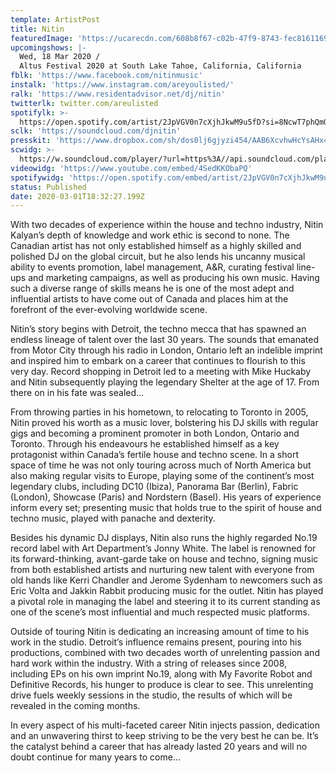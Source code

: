 ```yaml
---
template: ArtistPost
title: Nitin
featuredImage: 'https://ucarecdn.com/608b8f67-c02b-47f9-8743-fec81611694d/'
upcomingshows: |-
  Wed, 18 Mar 2020 /
  Altus Festival 2020 at South Lake Tahoe, California, California
fblk: 'https://www.facebook.com/nitinmusic'
instalk: 'https://www.instagram.com/areyoulisted/'
ralk: 'https://www.residentadvisor.net/dj/nitin'
twitterlk: twitter.com/areulisted
spotifylk: >-
  https://open.spotify.com/artist/2JpVGV0n7cXjhJkwM9u5fD?si=8NcwT7phQmOFvByrhJuQXA
sclk: 'https://soundcloud.com/djnitin'
presskit: 'https://www.dropbox.com/sh/dos0lj6gjyzi454/AAB6XcvhwHcYsAHx4DmOql3za?dl=0'
scwidg: >-
  https://w.soundcloud.com/player/?url=https%3A//api.soundcloud.com/playlists/808928052&color=%23ff5500&auto_play=false&hide_related=false&show_comments=true&show_user=true&show_reposts=false&show_teaser=true&visual=true
videowidg: 'https://www.youtube.com/embed/4SedKKObaPQ'
spotifywidg: 'https://open.spotify.com/embed/artist/2JpVGV0n7cXjhJkwM9u5fD'
status: Published
date: 2020-03-01T18:32:27.199Z
---
```


With two decades of experience within the house and techno industry, Nitin Kalyan’s depth of knowledge and work ethic is second to none. The Canadian artist has not only established himself as a highly skilled and polished DJ on the global circuit, but he also lends his uncanny musical ability to events promotion, label management, A&R, curating festival line-ups and marketing campaigns, as well as producing his own music. Having such a diverse range of skills means he is one of the most adept and influential artists to have come out of Canada and places him at the forefront of the ever-evolving worldwide scene.

Nitin’s story begins with Detroit, the techno mecca that has spawned an endless lineage of talent over the last 30 years. The sounds that emanated from Motor City through his radio in London, Ontario left an indelible imprint and inspired him to embark on a career that continues to flourish to this very day. Record shopping in Detroit led to a meeting with Mike Huckaby and Nitin subsequently playing the legendary Shelter at the age of 17. From there on in his fate was sealed…

From throwing parties in his hometown, to relocating to Toronto in 2005, Nitin proved his worth as a music lover, bolstering his DJ skills with regular gigs and becoming a prominent promoter in both London, Ontario and Toronto. Through his endeavours he established himself as a key protagonist within Canada’s fertile house and techno scene. In a short space of time he was not only touring across much of North America but also making regular visits to Europe, playing some of the continent’s most legendary clubs, including DC10 (Ibiza), Panorama Bar (Berlin), Fabric (London), Showcase (Paris) and Nordstern (Basel). His years of experience inform every set; presenting music that holds true to the spirit of house and techno music, played with panache and dexterity.

Besides his dynamic DJ displays, Nitin also runs the highly regarded No.19 record label with Art Department’s Jonny White. The label is renowned for its forward-thinking, avant-garde take on house and techno, signing music from both established artists and nurturing new talent with everyone from old hands like Kerri Chandler and Jerome Sydenham to newcomers such as Eric Volta and Jakkin Rabbit producing music for the outlet. Nitin has played a pivotal role in managing the label and steering it to its current standing as one of the scene’s most influential and much respected music platforms.

Outside of touring Nitin is dedicating an increasing amount of time to his work in the studio. Detroit’s influence remains present, pouring into his productions, combined with two decades worth of unrelenting passion and hard work within the industry. With a string of releases since 2008, including EPs on his own imprint No.19, along with My Favorite Robot and Definitive Records, his hunger to produce is clear to see. This unrelenting drive fuels weekly sessions in the studio, the results of which will be revealed in the coming months.

In every aspect of his multi-faceted career Nitin injects passion, dedication and an unwavering thirst to keep striving to be the very best he can be. It’s the catalyst behind a career that has already lasted 20 years and will no doubt continue for many years to come…
